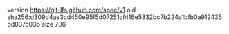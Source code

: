 version https://git-lfs.github.com/spec/v1
oid sha256:d309d4ae3cd450e95f5d07251cf416e5832bc7b224a1bfb0a912435bd037c03b
size 706
